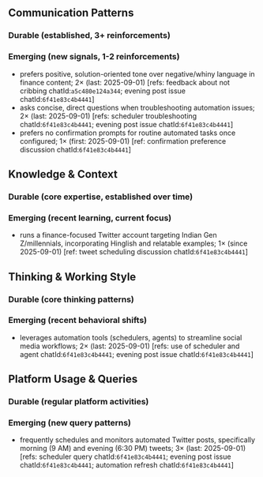 ## Communication Patterns
### Durable (established, 3+ reinforcements)

### Emerging (new signals, 1-2 reinforcements)
- prefers positive, solution-oriented tone over negative/whiny language in finance content; 2× (last: 2025-09-01) [refs: feedback about not cribbing chatId:`a5c480e124a344`; evening post issue chatId:`6f41e83c4b4441`]
- asks concise, direct questions when troubleshooting automation issues; 2× (last: 2025-09-01) [refs: scheduler troubleshooting chatId:`6f41e83c4b4441`; evening post issue chatId:`6f41e83c4b4441`]
- prefers no confirmation prompts for routine automated tasks once configured; 1× (first: 2025-09-01) [ref: confirmation preference discussion chatId:`6f41e83c4b4441`]

## Knowledge & Context
### Durable (core expertise, established over time)

### Emerging (recent learning, current focus)
- runs a finance-focused Twitter account targeting Indian Gen Z/millennials, incorporating Hinglish and relatable examples; 1× (since 2025-09-01) [ref: tweet scheduling discussion chatId:`6f41e83c4b4441`]

## Thinking & Working Style
### Durable (core thinking patterns)

### Emerging (recent behavioral shifts)
- leverages automation tools (schedulers, agents) to streamline social media workflows; 2× (last: 2025-09-01) [refs: use of scheduler and agent chatId:`6f41e83c4b4441`; evening post issue chatId:`6f41e83c4b4441`]

## Platform Usage & Queries
### Durable (regular platform activities)

### Emerging (new query patterns)
- frequently schedules and monitors automated Twitter posts, specifically morning (9 AM) and evening (6:30 PM) tweets; 3× (last: 2025-09-01) [refs: scheduler query chatId:`6f41e83c4b4441`; evening post issue chatId:`6f41e83c4b4441`; automation refresh chatId:`6f41e83c4b4441`]